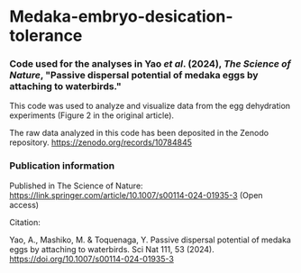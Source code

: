 # Medaka-embryo-desication-tolerance
### Code used for the analyses in Yao <i>et al</i>. (2024), <i>The Science of Nature</i>, "Passive dispersal potential of medaka eggs by attaching to waterbirds."

This code was used to analyze and visualize data from the egg dehydration experiments (Figure 2 in the original article). 

The raw data analyzed in this code has been deposited in the Zenodo repository.  https://zenodo.org/records/10784845



### Publication information
Published in The Science of Nature: https://link.springer.com/article/10.1007/s00114-024-01935-3  (Open access)

Citation: 

Yao, A., Mashiko, M. & Toquenaga, Y. Passive dispersal potential of medaka eggs by attaching to waterbirds. Sci Nat 111, 53 (2024). https://doi.org/10.1007/s00114-024-01935-3

 

